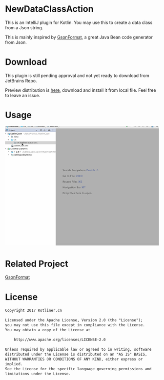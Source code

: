 # NewDataClassAction
This is an IntelliJ plugin for Kotlin. You may use this to create a data class from a Json string.

This is mainly inspired by [GsonFormat](https://github.com/zzz40500/GsonFormat), a great Java Bean code generator from Json.
  
# Download

This plugin is still pending approval and not yet ready to download from JetBrains Repo.
 
 Preview distribution is [here](https://github.com/enbandari/NewDataClassAction/blob/master/distributions/NewDataClassAction-1.0-SNAPSHOT.zip), download and install it from local file. Feel free to leave an issue.

# Usage

![](art/usage.gif)

# Related Project

[GsonFormat](https://github.com/zzz40500/GsonFormat)

# License

```
Copyright 2017 Kotliner.cn

Licensed under the Apache License, Version 2.0 (the "License");
you may not use this file except in compliance with the License.
You may obtain a copy of the License at

    http://www.apache.org/licenses/LICENSE-2.0

Unless required by applicable law or agreed to in writing, software
distributed under the License is distributed on an "AS IS" BASIS,
WITHOUT WARRANTIES OR CONDITIONS OF ANY KIND, either express or implied.
See the License for the specific language governing permissions and
limitations under the License.
```
